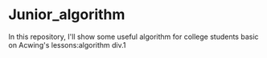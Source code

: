 # Junior_algorithm
In this repository, I'll show some useful algorithm for college students
basic on Acwing's lessons:algorithm div.1
